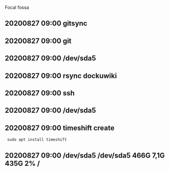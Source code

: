 Focal fossa



## 	20200827 09:00 gitsync

## 	20200827 09:00 git	

## 	20200827 09:00 /dev/sda5

## 	20200827 09:00 rsync dockuwiki

## 	20200827 09:00 ssh

## 	20200827 09:00 /dev/sda5	

##	20200827 09:00 timeshift create
````
 sudo apt install timeshift
````

##	20200827 09:00 /dev/sda5	/dev/sda5 466G 7,1G 435G 2% /
